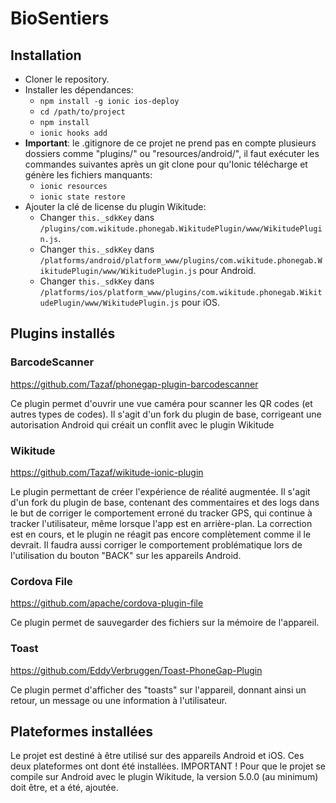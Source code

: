 # BioSentiers



## Installation

* Cloner le repository.
* Installer les dépendances:
  * `npm install -g ionic ios-deploy`
  * `cd /path/to/project`
  * `npm install`
  * `ionic hooks add`
* **Important**: le .gitignore de ce projet ne prend pas en compte plusieurs dossiers comme "plugins/" ou "resources/android/", il faut exécuter les commandes suivantes après un git clone pour qu'Ionic télécharge et génère les fichiers manquants:
  * `ionic resources`
  * `ionic state restore`
* Ajouter la clé de license du plugin Wikitude:
  * Changer `this._sdkKey` dans `/plugins/com.wikitude.phonegab.WikitudePlugin/www/WikitudePlugin.js`.
  * Changer `this._sdkKey` dans `/platforms/android/platform_www/plugins/com.wikitude.phonegab.WikitudePlugin/www/WikitudePlugin.js` pour Android.
  * Changer `this._sdkKey` dans `/platforms/ios/platform_www/plugins/com.wikitude.phonegab.WikitudePlugin/www/WikitudePlugin.js` pour iOS.



## Plugins installés

### BarcodeScanner

https://github.com/Tazaf/phonegap-plugin-barcodescanner

Ce plugin permet d'ouvrir une vue caméra pour scanner les QR codes (et autres types de codes).
Il s'agit d'un fork du plugin de base, corrigeant une autorisation Android qui créait un conflit avec le plugin Wikitude

### Wikitude

https://github.com/Tazaf/wikitude-ionic-plugin

Le plugin permettant de créer l'expérience de réalité augmentée.
Il s'agit d'un fork du plugin de base, contenant des commentaires et des logs dans le but de corriger le comportement erroné du tracker GPS, qui continue à tracker l'utilisateur, même lorsque l'app est en arrière-plan.
La correction est en cours, et le plugin ne réagit pas encore complètement comme il le devrait.
Il faudra aussi corriger le comportement problématique lors de l'utilisation du bouton "BACK" sur les appareils Android.

### Cordova File

https://github.com/apache/cordova-plugin-file

Ce plugin permet de sauvegarder des fichiers sur la mémoire de l'appareil.

### Toast

https://github.com/EddyVerbruggen/Toast-PhoneGap-Plugin

Ce plugin permet d'afficher des "toasts" sur l'appareil, donnant ainsi un retour, un message ou une information à l'utilisateur.



## Plateformes installées

Le projet est destiné à être utilisé sur des appareils Android et iOS. Ces deux plateformes ont dont été installées.
IMPORTANT ! Pour que le projet se compile sur Android avec le plugin Wikitude, la version 5.0.0 (au minimum) doit être, et a été, ajoutée.
